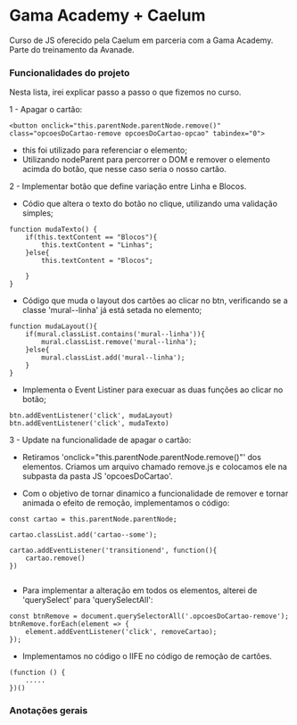 # Gama Academy + Caelum

Curso de JS oferecido pela Caelum em parceria com a Gama Academy. Parte do treinamento da Avanade.



### Funcionalidades do projeto

Nesta lista, irei explicar passo a passo o que fizemos no curso.

1 - Apagar o cartão:
```
<button onclick="this.parentNode.parentNode.remove()" class="opcoesDoCartao-remove opcoesDoCartao-opcao" tabindex="0">
```
- this foi utilizado para referenciar o elemento;
- Utilizando nodeParent para percorrer o DOM e remover o elemento acimda do botão, que nesse caso seria o nosso cartão.

2 - Implementar botão que define variação entre Linha e Blocos.

- Códio que altera o texto do botão no clique, utilizando uma validação simples;
```
function mudaTexto() {
    if(this.textContent == "Blocos"){
        this.textContent = "Linhas";
    }else{
        this.textContent = "Blocos";
        
    }
}
```

- Código que muda o layout dos cartões ao clicar no btn, verificando se a classe 'mural--linha' já está setada no elemento;

```
function mudaLayout(){
    if(mural.classList.contains('mural--linha')){
        mural.classList.remove('mural--linha');
    }else{
        mural.classList.add('mural--linha');
    }
}
```

- Implementa o Event Listiner para execuar as duas funções ao clicar no botão;

```
btn.addEventListener('click', mudaLayout)
btn.addEventListener('click', mudaTexto)
```

3 - Update na funcionalidade de apagar o cartão: 

- Retiramos 'onclick="this.parentNode.parentNode.remove()"' dos elementos. Criamos um arquivo chamado remove.js e colocamos ele na subpasta da pasta JS 'opcoesDoCartao'.

- Com o objetivo de tornar dinamico a funcionalidade de remover e tornar animada o efeito de remoção, implementamos o código: 

```
const cartao = this.parentNode.parentNode;

cartao.classList.add('cartao--some');

cartao.addEventListener('transitionend', function(){
    cartao.remove()
})


```

- Para implementar a alteração em todos os elementos, alterei de 'querySelect' para 'querySelectAll':

```
const btnRemove = document.querySelectorAll('.opcoesDoCartao-remove');
btnRemove.forEach(element => {
    element.addEventListener('click', removeCartao);
});
```

- Implementamos no código o IIFE no código de remoção de cartões.

```
(function () {
    .....
})()
```



### Anotações gerais

